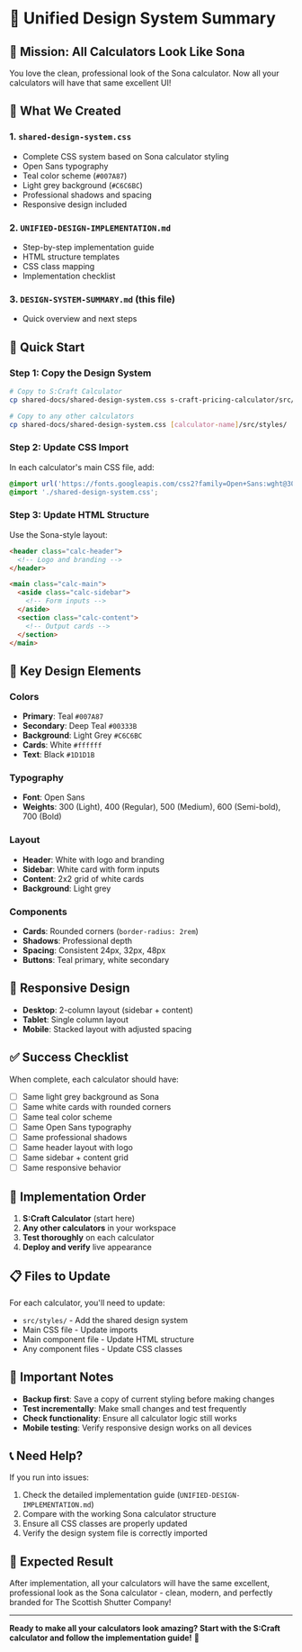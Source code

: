 # 🎨 Unified Design System Summary

## 🎯 **Mission: All Calculators Look Like Sona**

You love the clean, professional look of the Sona calculator. Now all your calculators will have that same excellent UI!

## 📁 **What We Created**

### 1. **`shared-design-system.css`**
- Complete CSS system based on Sona calculator styling
- Open Sans typography
- Teal color scheme (`#007A87`)
- Light grey background (`#C6C6BC`)
- Professional shadows and spacing
- Responsive design included

### 2. **`UNIFIED-DESIGN-IMPLEMENTATION.md`**
- Step-by-step implementation guide
- HTML structure templates
- CSS class mapping
- Implementation checklist

### 3. **`DESIGN-SYSTEM-SUMMARY.md`** (this file)
- Quick overview and next steps

## 🚀 **Quick Start**

### **Step 1: Copy the Design System**
```bash
# Copy to S:Craft Calculator
cp shared-docs/shared-design-system.css s-craft-pricing-calculator/src/styles/

# Copy to any other calculators
cp shared-docs/shared-design-system.css [calculator-name]/src/styles/
```

### **Step 2: Update CSS Import**
In each calculator's main CSS file, add:
```css
@import url('https://fonts.googleapis.com/css2?family=Open+Sans:wght@300;400;500;600;700&display=swap');
@import './shared-design-system.css';
```

### **Step 3: Update HTML Structure**
Use the Sona-style layout:
```html
<header class="calc-header">
  <!-- Logo and branding -->
</header>

<main class="calc-main">
  <aside class="calc-sidebar">
    <!-- Form inputs -->
  </aside>
  <section class="calc-content">
    <!-- Output cards -->
  </section>
</main>
```

## 🎨 **Key Design Elements**

### **Colors**
- **Primary**: Teal `#007A87`
- **Secondary**: Deep Teal `#00333B`
- **Background**: Light Grey `#C6C6BC`
- **Cards**: White `#ffffff`
- **Text**: Black `#1D1D1B`

### **Typography**
- **Font**: Open Sans
- **Weights**: 300 (Light), 400 (Regular), 500 (Medium), 600 (Semi-bold), 700 (Bold)

### **Layout**
- **Header**: White with logo and branding
- **Sidebar**: White card with form inputs
- **Content**: 2x2 grid of white cards
- **Background**: Light grey

### **Components**
- **Cards**: Rounded corners (`border-radius: 2rem`)
- **Shadows**: Professional depth
- **Spacing**: Consistent 24px, 32px, 48px
- **Buttons**: Teal primary, white secondary

## 📱 **Responsive Design**

- **Desktop**: 2-column layout (sidebar + content)
- **Tablet**: Single column layout
- **Mobile**: Stacked layout with adjusted spacing

## ✅ **Success Checklist**

When complete, each calculator should have:
- [ ] Same light grey background as Sona
- [ ] Same white cards with rounded corners
- [ ] Same teal color scheme
- [ ] Same Open Sans typography
- [ ] Same professional shadows
- [ ] Same header layout with logo
- [ ] Same sidebar + content grid
- [ ] Same responsive behavior

## 🎯 **Implementation Order**

1. **S:Craft Calculator** (start here)
2. **Any other calculators** in your workspace
3. **Test thoroughly** on each calculator
4. **Deploy and verify** live appearance

## 📋 **Files to Update**

For each calculator, you'll need to update:
- `src/styles/` - Add the shared design system
- Main CSS file - Update imports
- Main component file - Update HTML structure
- Any component files - Update CSS classes

## 🚨 **Important Notes**

- **Backup first**: Save a copy of current styling before making changes
- **Test incrementally**: Make small changes and test frequently
- **Check functionality**: Ensure all calculator logic still works
- **Mobile testing**: Verify responsive design works on all devices

## 📞 **Need Help?**

If you run into issues:
1. Check the detailed implementation guide (`UNIFIED-DESIGN-IMPLEMENTATION.md`)
2. Compare with the working Sona calculator structure
3. Ensure all CSS classes are properly updated
4. Verify the design system file is correctly imported

## 🎉 **Expected Result**

After implementation, all your calculators will have the same excellent, professional look as the Sona calculator - clean, modern, and perfectly branded for The Scottish Shutter Company!

---

**Ready to make all your calculators look amazing? Start with the S:Craft calculator and follow the implementation guide!** 🚀 